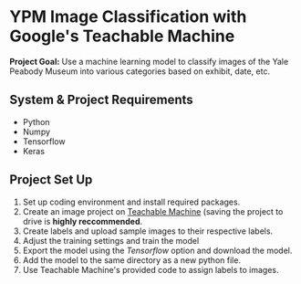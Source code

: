# YPM Image Classification with Google's Teachable Machine

**Project Goal:** Use a machine learning model to classify images of the Yale Peabody Museum into various categories based on exhibit, date, etc. 

## System & Project Requirements
* Python
* Numpy
* Tensorflow
* Keras

## Project Set Up
1. Set up coding environment and install required packages.
2. Create an image project on [Teachable Machine](https://teachablemachine.withgoogle.com/) (saving the project to drive is **highly reccommended**.
3. Create labels and upload sample images to their respective labels.
4. Adjust the training settings and train the model
5. Export the model using the *Tensorflow* option and download the model.
6. Add the model to the same directory as a new python file.
7. Use Teachable Machine's provided code to assign labels to images.
 

